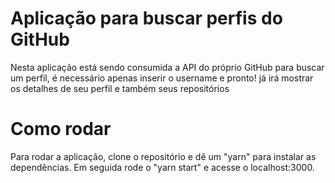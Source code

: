 # Aplicação para buscar perfis do GitHub

Nesta aplicação está sendo consumida a API do próprio GitHub para buscar um perfil, é necessário apenas inserir o username e pronto! já irá mostrar os detalhes de seu perfil e também seus repositórios

# Como rodar

Para rodar a aplicação, clone o repositório e dê um "yarn" para instalar as dependências. Em seguida rode o "yarn start" e acesse o localhost:3000.
